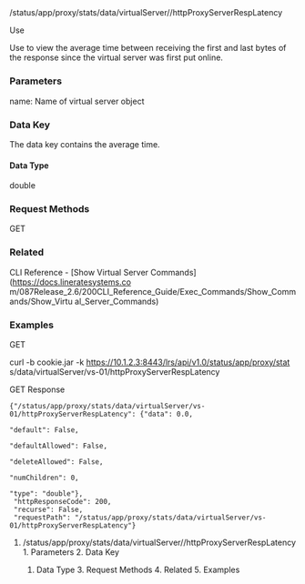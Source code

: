 ##
/status/app/proxy/stats/data/virtualServer/<name>/httpProxyServerRespLatency

Use

Use to view the average time between receiving the first and last bytes of the
response since the virtual server was first put online.

### Parameters

name: Name of virtual server object

### Data Key

The data key contains the average time.

#### Data Type

double

### Request Methods

GET

### Related

CLI Reference - [Show Virtual Server Commands](https://docs.lineratesystems.co
m/087Release_2.6/200CLI_Reference_Guide/Exec_Commands/Show_Commands/Show_Virtu
al_Server_Commands)

### Examples

GET

curl -b cookie.jar -k https://10.1.2.3:8443/lrs/api/v1.0/status/app/proxy/stat
s/data/virtualServer/vs-01/httpProxyServerRespLatency

GET Response

    
    
    {"/status/app/proxy/stats/data/virtualServer/vs-01/httpProxyServerRespLatency": {"data": 0.0,
                                                                                   "default": False,
                                                                                   "defaultAllowed": False,
                                                                                   "deleteAllowed": False,
                                                                                   "numChildren": 0,
                                                                                   "type": "double"},
     "httpResponseCode": 200,
     "recurse": False,
     "requestPath": "/status/app/proxy/stats/data/virtualServer/vs-01/httpProxyServerRespLatency"}
    

  1. /status/app/proxy/stats/data/virtualServer/<name>/httpProxyServerRespLatency
    1. Parameters
    2. Data Key
      1. Data Type
    3. Request Methods
    4. Related
    5. Examples

